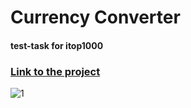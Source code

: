 # Currency Converter

#### test-task for itop1000

### [Link to the project](https://currency-omega.vercel.app/)


![1](https://user-images.githubusercontent.com/92852665/198892826-300a15c2-ac89-4be1-9c66-0a7c3ca2bd8f.png)

